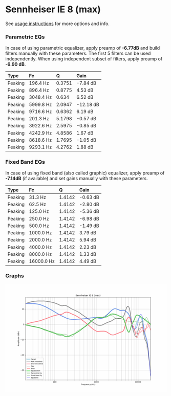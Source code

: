 # Sennheiser IE 8 (max)
See [usage instructions](https://github.com/jaakkopasanen/AutoEq#usage) for more options and info.

### Parametric EQs
In case of using parametric equalizer, apply preamp of **-6.77dB** and build filters manually
with these parameters. The first 5 filters can be used independently.
When using independent subset of filters, apply preamp of **-6.90 dB**.

| Type    | Fc        |      Q | Gain      |
|:--------|:----------|:-------|:----------|
| Peaking | 196.4 Hz  | 0.3751 | -7.84 dB  |
| Peaking | 896.4 Hz  | 0.8775 | 4.53 dB   |
| Peaking | 3048.4 Hz | 0.634  | 6.52 dB   |
| Peaking | 5999.8 Hz | 2.0947 | -12.18 dB |
| Peaking | 9716.6 Hz | 0.6362 | 6.19 dB   |
| Peaking | 201.3 Hz  | 5.1798 | -0.57 dB  |
| Peaking | 3922.6 Hz | 2.5975 | -0.85 dB  |
| Peaking | 4242.9 Hz | 4.8586 | 1.67 dB   |
| Peaking | 8618.6 Hz | 1.7695 | -1.05 dB  |
| Peaking | 9293.1 Hz | 4.2762 | 1.88 dB   |

### Fixed Band EQs
In case of using fixed band (also called graphic) equalizer, apply preamp of **-7.14dB**
(if available) and set gains manually with these parameters.

| Type    | Fc         |      Q | Gain     |
|:--------|:-----------|:-------|:---------|
| Peaking | 31.3 Hz    | 1.4142 | -0.63 dB |
| Peaking | 62.5 Hz    | 1.4142 | -2.80 dB |
| Peaking | 125.0 Hz   | 1.4142 | -5.36 dB |
| Peaking | 250.0 Hz   | 1.4142 | -6.98 dB |
| Peaking | 500.0 Hz   | 1.4142 | -1.49 dB |
| Peaking | 1000.0 Hz  | 1.4142 | 3.79 dB  |
| Peaking | 2000.0 Hz  | 1.4142 | 5.94 dB  |
| Peaking | 4000.0 Hz  | 1.4142 | 2.23 dB  |
| Peaking | 8000.0 Hz  | 1.4142 | 1.33 dB  |
| Peaking | 16000.0 Hz | 1.4142 | 4.49 dB  |

### Graphs
![](./Sennheiser%20IE%208%20(max).png)